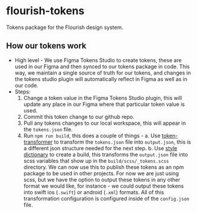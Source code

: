 # flourish-tokens
Tokens package for the Flourish design system.

## How our tokens work
* High level - We use Figma Tokens Studio to create tokens, these are used in our Figma and then synced to our tokens package in code. This way, we maintain a single source of truth for our tokens, and changes in the tokens studio plugin will automatically reflect in Figma as well as in our code.
* Steps:
  1. Change a token value in the Figma Tokens Studio plugin, this will update any place in our Figma where that particular token value is used. 
  2. Commit this token change to our github repo.
  3. Pull any tokens changes to our local workspace, this will appear in the `tokens.json` file.
  4. Run `npm run build`, this does a couple of things - 
      a. Use [token-transformer](https://www.npmjs.com/package/token-transformer) to transform the `tokens.json` file into `output.json`, this is a different json structure needed for the next step.
      b. Use [style dictionary](https://amzn.github.io/style-dictionary/#/) to create a build, this transforms the `output.json` file into scss variables that show up in the `build/scss/_tokens.scss` directory. We can now use this to publish these tokens as an npm package to be used in other projects. For now we are just using scss, but we have the option to output these tokens in any other format we would like, for instance - we could output these tokens into swift ios (`.swift`) or android (`.xml`) formats. All of this transformation configuration is configured inside of the `config.json` file.